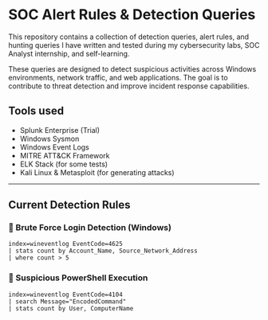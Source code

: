 # SOC Alert Rules & Detection Queries

This repository contains a collection of detection queries, alert rules, and hunting queries I have written and tested during my cybersecurity labs, SOC Analyst internship, and self-learning.

These queries are designed to detect suspicious activities across Windows environments, network traffic, and web applications. The goal is to contribute to threat detection and improve incident response capabilities.

## Tools used
- Splunk Enterprise (Trial)
- Windows Sysmon
- Windows Event Logs
- MITRE ATT&CK Framework
- ELK Stack (for some tests)
- Kali Linux & Metasploit (for generating attacks)

---

## Current Detection Rules

### 🔸 Brute Force Login Detection (Windows)

```splunk
index=wineventlog EventCode=4625
| stats count by Account_Name, Source_Network_Address
| where count > 5
```

### 🔸 Suspicious PowerShell Execution
```splunk
index=wineventlog EventCode=4104
| search Message="EncodedCommand"
| stats count by User, ComputerName
```


